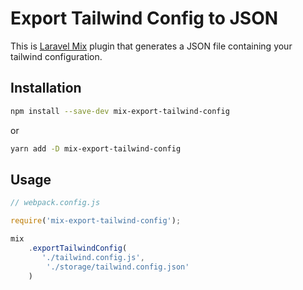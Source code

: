 # Export Tailwind Config to JSON
This is [Laravel Mix](https://laravel-mix.com) plugin that generates a JSON file containing your tailwind configuration.

## Installation
```bash
npm install --save-dev mix-export-tailwind-config
```
or 
```bash
yarn add -D mix-export-tailwind-config
```

## Usage
```js
// webpack.config.js

require('mix-export-tailwind-config');

mix
    .exportTailwindConfig( 
       './tailwind.config.js',
        './storage/tailwind.config.json'
    )
```
